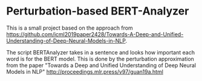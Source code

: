 # Perturbation-based BERT-Analyzer

This is a small project based on the approach from https://github.com/icml2019paper2428/Towards-A-Deep-and-Unified-Understanding-of-Deep-Neural-Models-in-NLP.

The script BERTAnalyzer takes in a sentence and looks how important each word is for the BERT model.
This is done by the perturbation approximation from the paper "Towards a Deep and Unified Understanding of Deep Neural Models in NLP" http://proceedings.mlr.press/v97/guan19a.html
